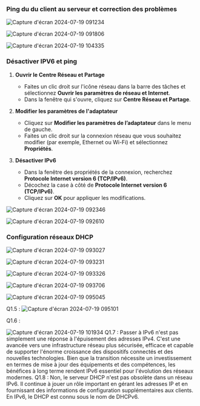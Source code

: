 ### Ping du du client au serveur et correction des problèmes

![Capture d'écran 2024-07-19 091234](https://github.com/user-attachments/assets/217d3577-c9b6-49eb-86e7-51ca616c16c6)

![Capture d'écran 2024-07-19 091806](https://github.com/user-attachments/assets/bd51bcc6-82bf-4e2e-992f-87d4df07a359)

![Capture d'écran 2024-07-19 104335](https://github.com/user-attachments/assets/93ad3edd-3fb3-4997-885d-d38af5c4562e)


### Désactiver IPV6 et ping 

1. **Ouvrir le Centre Réseau et Partage**
   - Faites un clic droit sur l'icône réseau dans la barre des tâches et sélectionnez **Ouvrir les paramètres de réseau et Internet**.
   - Dans la fenêtre qui s'ouvre, cliquez sur **Centre Réseau et Partage**.

2. **Modifier les paramètres de l'adaptateur**
   - Cliquez sur **Modifier les paramètres de l’adaptateur** dans le menu de gauche.
   - Faites un clic droit sur la connexion réseau que vous souhaitez modifier (par exemple, Ethernet ou Wi-Fi) et sélectionnez **Propriétés**.

3. **Désactiver IPv6**
   - Dans la fenêtre des propriétés de la connexion, recherchez **Protocole Internet version 6 (TCP/IPv6)**.
   - Décochez la case à côté de **Protocole Internet version 6 (TCP/IPv6)**.
   - Cliquez sur **OK** pour appliquer les modifications.

![Capture d'écran 2024-07-19 092346](https://github.com/user-attachments/assets/30ae57c9-c3bd-43ef-b9c2-43e9641e9822)

![Capture d'écran 2024-07-19 092610](https://github.com/user-attachments/assets/020b0e21-c8e3-4df4-a794-80d241a1fd51)

### Configuration réseaux DHCP  

![Capture d'écran 2024-07-19 093027](https://github.com/user-attachments/assets/358c4c44-8b1b-400e-9f04-1871780bde19)

![Capture d'écran 2024-07-19 093231](https://github.com/user-attachments/assets/e33ee5fd-c0a9-485b-9d4a-15b14d1e5c2f)

![Capture d'écran 2024-07-19 093326](https://github.com/user-attachments/assets/b88583ce-66e4-4145-8179-362bfc6f9d8f)

![Capture d'écran 2024-07-19 093706](https://github.com/user-attachments/assets/c0dfd53f-7735-47be-aef9-a7ea52ac845d)

![Capture d'écran 2024-07-19 095045](https://github.com/user-attachments/assets/5606d196-1598-401d-afc8-38e396802082)

Q1.5 : 
![Capture d'écran 2024-07-19 095101](https://github.com/user-attachments/assets/a559a09a-fda6-470b-b0b3-65ab7a0bff75)

Q1.6 : 

![Capture d'écran 2024-07-19 101934](https://github.com/user-attachments/assets/c3b47b62-215a-4476-a783-08a0ddbfa658)
Q1.7 : 
Passer à IPv6 n'est pas simplement une réponse à l'épuisement des adresses IPv4. C'est une avancée vers une infrastructure réseau plus sécurisée, efficace et capable de supporter l'énorme croissance des dispositifs connectés et des nouvelles technologies. Bien que la transition nécessite un investissement en termes de mise à jour des équipements et des compétences, les bénéfices à long terme rendent IPv6 essentiel pour l'évolution des réseaux modernes.
Q1.8 : 
Non, le serveur DHCP n'est pas obsolète dans un réseau IPv6. Il continue à jouer un rôle important en gérant les adresses IP et en fournissant des informations de configuration supplémentaires aux clients. En IPv6, le DHCP est connu sous le nom de DHCPv6. 
